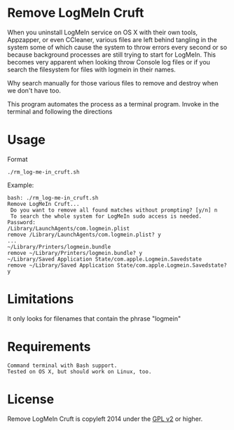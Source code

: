 Remove LogMeIn Cruft
========
When you uninstall LogMeIn service on OS X with their own tools, Appzapper, or even CCleaner, 
various files are left behind tangling in the system some of which cause the system to throw 
errors every second or so because background processes are still trying to start for LogMeIn.
This becomes very apparent when looking throw Console log files or if you search the filesystem
for files with logmein in their names.

Why search manually for those various files to remove and destroy when we don't have too.

This program automates the process as a terminal program. Invoke in the terminal and following the directions


Usage
=====
   Format
   
    ./rm_log-me-in_cruft.sh

   Example:
	
    bash: ./rm_log-me-in_cruft.sh
    Remove LogMeIn Cruft...
     Do you want to remove all found matches without prompting? [y/n] n
     To search the whole system for LogMeIn sudo access is needed.
    Password:
    /Library/LaunchAgents/com.logmein.plist
    remove /Library/LaunchAgents/com.logmein.plist? y
    ...
    ~/Library/Printers/logmein.bundle
    remove ~/Library/Printers/logmein.bundle? y
    ~/Library/Saved Application State/com.apple.Logmein.Savedstate
    remove ~/Library/Saved Application State/com.apple.Logmein.Savedstate? y
    

Limitations
=====
   It only looks for filenames that contain the phrase "logmein"


Requirements
=====

    Command terminal with Bash support.
    Tested on OS X, but should work on Linux, too.
    
License
=====
Remove LogMeIn Cruft is copyleft 2014 under the <a href="http://www.gnu.org/licenses/gpl-2.0.html">GPL v2</a> or higher.
